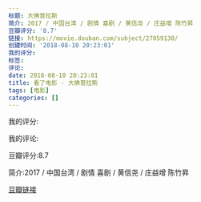 ```yaml
---
标题: 大佛普拉斯
简介: 2017 / 中国台湾 / 剧情 喜剧 / 黄信尧 / 庄益增 陈竹昇
豆瓣评分: '8.7'
链接: https://movie.douban.com/subject/27059130/
创建时间: '2018-08-10 20:23:01'
我的评分:
标签:
评论:
date: 2018-08-10 20:23:01
title: 看了电影 - 大佛普拉斯
tags: [电影]
categories: []
---
```


我的评分:

我的评论:

豆瓣评分:8.7

简介:2017 / 中国台湾 / 剧情 喜剧 / 黄信尧 / 庄益增 陈竹昇

[豆瓣链接](https://movie.douban.com/subject/27059130/)

